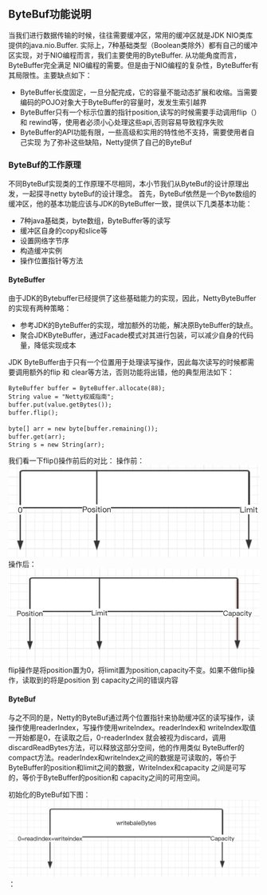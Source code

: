 ## ByteBuf功能说明
当我们进行数据传输的时候，往往需要缓冲区，常用的缓冲区就是JDK NIO类库提供的java.nio.Buffer.
实际上，7种基础类型（Boolean类除外）都有自己的缓冲区实现，对于NIO编程而言，我们主要使用的ByteBuffer. 从功能角度而言，ByteBuffer完全满足
NIO编程的需要。但是由于NIO编程的复杂性，ByteBuffer有其局限性。主要缺点如下：
 * ByteBuffer长度固定，一旦分配完成，它的容量不能动态扩展和收缩。当需要编码的POJO对象大于ByteBuffer的容量时，发发生索引越界
 * ByteBuffer只有一个标示位置的指针position,读写的时候需要手动调用flip（）和 rewind等，使用者必须小心处理这些api,否则容易导致程序失败
 * ByteBuffer的API功能有限，一些高级和实用的特性他不支持，需要使用者自己实现
为了弥补这些缺陷，Netty提供了自己的ByteBuf

### ByteBuf的工作原理
不同ByteBuf实现类的工作原理不尽相同，本小节我们从ByteBuf的设计原理出发，一起探寻netty byteBuf的设计理念。
首先，ByteBuf依然是一个Byte数组的缓冲区，他的基本功能应该与JDK的ByteBuffer一致，提供以下几类基本功能：
 * 7种java基础类，byte数组，ByteBuffer等的读写
 * 缓冲区自身的copy和slice等
 * 设置网络字节序
 * 构造缓冲实例
 * 操作位置指针等方法
 
 #### ByteBuffer
 由于JDK的Bytebuffer已经提供了这些基础能力的实现，因此，NettyByteBuffer的实现有两种策略：
 * 参考JDK的ByteBuffer的实现，增加额外的功能，解决原ByteBuffer的缺点。
 * 聚合JDKByteBuffer，通过Facade模式对其进行包装，可以减少自身的代码量，降低实现成本
 
 JDK ByteBuffer由于只有一个位置用于处理读写操作，因此每次读写的时候都需要调用额外的flip 和 clear等方法，否则功能将出错，他的典型用法如下：
 ```text
ByteBuffer buffer = ByteBuffer.allocate(88);
String value = "Netty权威指南";
buffer.put(value.getBytes());
buffer.flip();

byte[] arr = new byte[buffer.remaining());
buffer.get(arr);
String s = new String(arr);

```
我们看一下flip()操作前后的对比：
操作前：
![Alt flipbefore](../img/bytebuffer_beforeflip.png)
操作后：
![Alt flipafter](../img/bytebuffer_afterflip.png)
 flip操作是将position置为0，将limit置为position,capacity不变。如果不做flip操作，读取到的将是position 到 capacity之间的错误内容
 
 #### ByteBuf
 与之不同的是，Netty的ByteBuf通过两个位置指针来协助缓冲区的读写操作，读操作使用readerIndex，写操作使用writeIndex。readerIndex和
 writeIndex取值一开始都是0，在读取之后，0-readerIndex 就会被视为discard，调用discardReadBytes方法，可以释放这部分空间，他的作用类似
 ByteBuffer的compact方法。readerIndex和writeIndex之间的数据是可读取的，等价于ByteBuffer的position和limit之间的数据，WriteIndex和capacity
 之间是可写的，等价于ByteBuffer的position和 capacity之间的可用空间。
 
 初始化的ByteBuf如下图：
![Alt bytebufinit](../img/bytebuf_init.png)
：

 
 